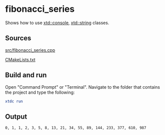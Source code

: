 # fibonacci_series

Shows how to use [xtd::console](https://gammasoft71.github.io/xtd/reference_guides/latest/classxtd_1_1console.html), [xtd::string](https://gammasoft71.github.io/xtd/reference_guides/latest/classxtd_1_1ustring.html) classes.

## Sources

[src/fibonacci_series.cpp](src/fibonacci_series.cpp)

[CMakeLists.txt](CMakeLists.txt)

## Build and run

Open "Command Prompt" or "Terminal". Navigate to the folder that contains the project and type the following:

```cmake
xtdc run
```

## Output

```
0, 1, 1, 2, 3, 5, 8, 13, 21, 34, 55, 89, 144, 233, 377, 610, 987
```
